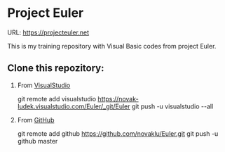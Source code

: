 # Project Euler

URL: https://projecteuler.net

This is my training repository with Visual Basic codes from project Euler.


## Clone this repozitory:
1) From [VisualStudio](https://novak-ludek.visualstudio.com/Euler)

    git remote add visualstudio https://novak-ludek.visualstudio.com/Euler/_git/Euler
    git push -u visualstudio --all

1) From [GitHub](https://github.com/novaklu/Euler)

    git remote add github https://github.com/novaklu/Euler.git
    git push -u github master


